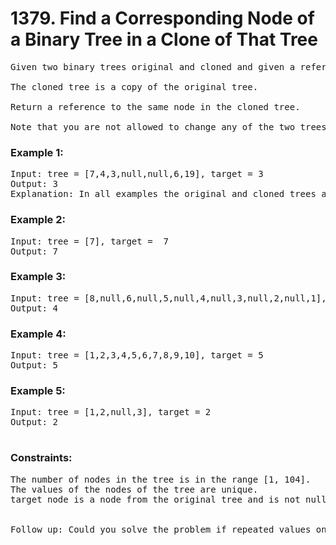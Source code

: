 # 1379. Find a Corresponding Node of a Binary Tree in a Clone of That Tree

<pre>Given two binary trees original and cloned and given a reference to a node target in the original tree.

The cloned tree is a copy of the original tree.

Return a reference to the same node in the cloned tree.

Note that you are not allowed to change any of the two trees or the target node and the answer must be a reference to a node in the cloned tree.</pre>

 

### Example 1:


<pre>Input: tree = [7,4,3,null,null,6,19], target = 3
Output: 3
Explanation: In all examples the original and cloned trees are shown. The target node is a green node from the original tree. The answer is the yellow node from the cloned tree.
</pre>

### Example 2:

<pre>
Input: tree = [7], target =  7
Output: 7</pre>

### Example 3:

<pre>
Input: tree = [8,null,6,null,5,null,4,null,3,null,2,null,1], target = 4
Output: 4</pre>

### Example 4:

<pre>
Input: tree = [1,2,3,4,5,6,7,8,9,10], target = 5
Output: 5</pre>

### Example 5:

<pre>
Input: tree = [1,2,null,3], target = 2
Output: 2
 </pre>

### Constraints:
<pre>
The number of nodes in the tree is in the range [1, 104].
The values of the nodes of the tree are unique.
target node is a node from the original tree and is not null.
 

Follow up: Could you solve the problem if repeated values on the tree are allowed?</pre>
